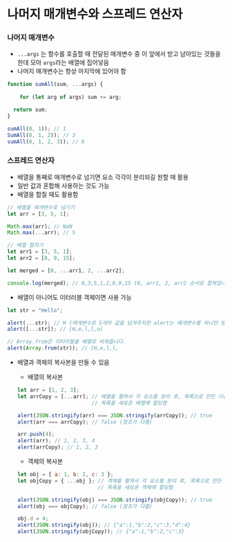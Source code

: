 # 나머지 매개변수와 스프레드 연산자

### 나머지 매개변수

- `...args` 는 함수를 호출할 때 전달된 매개변수 중 이 앞에서 받고 남아있는 것들을 한데 모아 `args`라는 배열에 집어넣음
- 나머지 매개변수는 항상 마지막에 있어야 함

```jsx
function sumAll(sum, ...args) {
  
	for (let arg of args) sum += arg;

  return sum;
}

sumAll(0, 1)); // 1
SumAll(0, 1, 2)); // 3
sumAll(0, 1, 2, 3)); // 6
```

### 스프레드 연산자

- 배열을 통째로 매개변수로 넘기면 요소 각각이 분리되길 원할 때 활용
- 일반 값과 혼합해 사용하는 것도 가능
- 배열을 합칠 때도 활용함

```jsx
// 배열을 매개변수로 넘기기
let arr = [3, 5, 1];

Math.max(arr); // NaN
Math.max(...arr); // 5

// 배열 합치기
let arr1 = [3, 5, 1];
let arr2 = [8, 9, 15];

let merged = [0, ...arr1, 2, ...arr2];

console.log(merged); // 0,3,5,1,2,8,9,15 (0, arr1, 2, arr2 순서로 합쳐집니다.)
```

- 배열이 아니어도 이터러블 객체이면 사용 가능

```jsx
let str = "Hello";

alert(...str); // H (매개변수로 5개의 값을 넘겨주지만 alert는 매개변수를 하나만 받기 때문)
alert([...str]); // [H,e,l,l,o]

// Array.from은 이터러블을 배열로 바꿔줍니다.
alert(Array.from(str)); // [H,e,l,l,
```

- 배열과 객체의 복사본을 만들 수 있음
    - 배열의 복사본
    
    ```jsx
    let arr = [1, 2, 3];
    let arrCopy = [...arr]; // 배열을 펼쳐서 각 요소를 분리 후, 목록으로 만든 다음에
                            // 목록을 새로운 배열에 할당함
    
    alert(JSON.stringify(arr) === JSON.stringify(arrCopy)); // true
    alert(arr === arrCopy); // false (참조가 다름)
    
    arr.push(4);
    alert(arr); // 1, 2, 3, 4
    alert(arrCopy); // 1, 2, 3
    ```
    
    - 객체의 복사본
    
    ```jsx
    let obj = { a: 1, b: 2, c: 3 };
    let objCopy = { ...obj }; // 객체를 펼쳐서 각 요소를 분리 후, 목록으로 만든 다음에
                              // 목록을 새로운 객체에 할당함
    
    alert(JSON.stringify(obj) === JSON.stringify(objCopy)); // true
    alert(obj === objCopy); // false (참조가 다름)
    
    obj.d = 4;
    alert(JSON.stringify(obj)); // {"a":1,"b":2,"c":3,"d":4}
    alert(JSON.stringify(objCopy)); // {"a":1,"b":2,"c":3}
    ```
